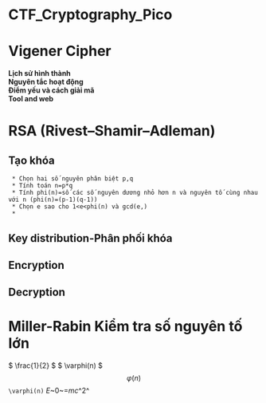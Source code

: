 # CTF_Cryptography_Pico


# Vigener Cipher
  **Lịch sử hình thành**<br>
  **Nguyên tắc hoạt động**<br>
  **Điểm yếu và cách giải mã**<br>
  **Tool and web**
# RSA (Rivest–Shamir–Adleman)
  ## **Tạo khóa** <br>
     * Chọn hai số nguyên phân biệt p,q
     * Tính toán n=p*q
     * Tính phi(n)=số các số nguyên dương nhỏ hơn n và nguyên tố cùng nhau với n (phi(n)=(p-1)(q-1))
     * Chọn e sao cho 1<e<phi(n) và gcd(e,)
     *
 
  ## **Key distribution-Phân phối khóa**<br>
  ## **Encryption**<br>
  ## **Decryption**<br>
  





# Miller-Rabin Kiểm tra số nguyên tố lớn

$ \frac{1}{2} $
$ \varphi(n) $
$$\varphi(n)$$
`\varphi(n)`
 *E*~0~=*mc*^2^
